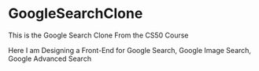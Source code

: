 # GoogleSearchClone
This is the Google Search Clone From the CS50 Course

Here I am Designing a Front-End for Google Search, Google Image Search, Google Advanced Search

